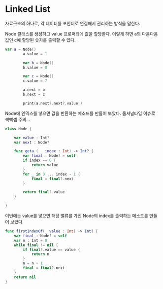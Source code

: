 # Linked List


자료구조의 하나로,
각 데이터를 포인터로 연결해서 관리하는 방식을 말한다.


Node 클래스를 생성하고 value 프로퍼티에 값을 할당한다.
이렇게 하면 a의 다음다음 값인 c에 할당된 숫자를 출력할 수 있다.

```swift
var a = Node()
        a.value = 1

        var b = Node()
        b.value = 8

        var c = Node()
        c.value = 7

        a.next = b
        b.next = c

        print(a.next?.next?.value!)
```


Node에 인덱스를 넣으면 값을 반환하는 메소드를 만들어 보았다.
옵셔널타입 이슈로 핵빡셈 주의...

```swift
class Node {

    var value : Int?
    var next : Node?

    func geta ( _ index : Int) -> Int? {
        var final : Node? = self
        if index == 0 {
            return value
        }
        for _ in 0 ... index - 1 {
            final = final?.next
        }

        return final?.value
    }

}
```


이번에는 value를 넣으면 해당 밸류를 가진 Node의 index를 출력하는 메소드를 만들어 보았다.
```swift
func firstIndexOf(_ value : Int) -> Int? {
    var final : Node? = self
    var n : Int = 0
    while final != nil {
        if final?.value == value {
            return n
        }
        n = n + 1
        final = final?.next
    }
    return nil
}
```
